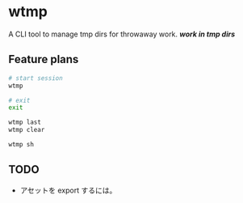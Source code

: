 # wtmp
A CLI tool to manage tmp dirs for throwaway work. ***work in tmp dirs***

## Feature plans

```bash
# start session
wtmp

# exit
exit

wtmp last
wtmp clear

wtmp sh
```

## TODO
- アセットを export するには。
